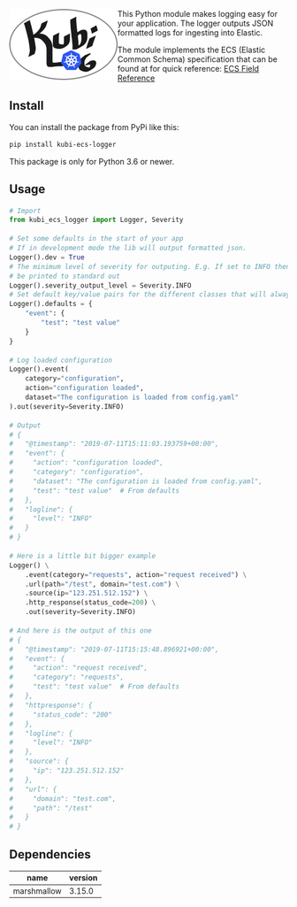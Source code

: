 <img align="left" src="https://github.com/kumina/kubi_ecs_logger/blob/master/logo.png">
This Python module makes logging easy for your application.  
The logger outputs JSON formatted logs for ingesting into Elastic.  

The module implements the ECS (Elastic Common Schema) specification that
can be found at for quick reference: 
[ECS Field Reference](https://www.elastic.co/guide/en/ecs/current/ecs-field-reference.html#ecs-field-reference)

## Install
You can install the package from PyPi like this:
```bash
pip install kubi-ecs-logger
```
This package is only for Python 3.6 or newer.

## Usage
```python 
# Import 
from kubi_ecs_logger import Logger, Severity

# Set some defaults in the start of your app
# If in development mode the lib will output formatted json.
Logger().dev = True
# The minimum level of severity for outputing. E.g. If set to INFO then DEBUG logs will not 
# be printed to standard out
Logger().severity_output_level = Severity.INFO
# Set default key/value pairs for the different classes that will always be appended before final output
Logger().defaults = {
    "event": {
        "test": "test value"
    }
}

# Log loaded configuration
Logger().event(
    category="configuration",
    action="configuration loaded",
    dataset="The configuration is loaded from config.yaml"
).out(severity=Severity.INFO)

# Output
# {
#   "@timestamp": "2019-07-11T15:11:03.193759+00:00",
#   "event": {
#     "action": "configuration loaded",
#     "category": "configuration",
#     "dataset": "The configuration is loaded from config.yaml",
#     "test": "test value"  # From defaults
#   },
#   "logline": {
#     "level": "INFO"
#   }
# }

# Here is a little bit bigger example
Logger() \
    .event(category="requests", action="request received") \
    .url(path="/test", domain="test.com") \
    .source(ip="123.251.512.152") \
    .http_response(status_code=200) \
    .out(severity=Severity.INFO)

# And here is the output of this one
# {
#   "@timestamp": "2019-07-11T15:15:48.896921+00:00",
#   "event": {
#     "action": "request received",
#     "category": "requests",
#     "test": "test value"  # From defaults
#   },
#   "httpresponse": {
#     "status_code": "200"
#   },
#   "logline": {
#     "level": "INFO"
#   },
#   "source": {
#     "ip": "123.251.512.152"
#   },
#   "url": {
#     "domain": "test.com",
#     "path": "/test"
#   }
# }
```

## Dependencies
| name        | version |
|-------------|---------|
| marshmallow | 3.15.0  |
